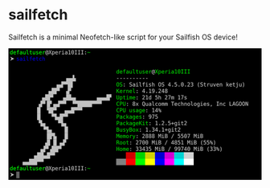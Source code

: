 # sailfetch
Sailfetch is a minimal Neofetch-like script for your Sailfish OS device!

<img src="https://github.com/direc85/sailfetch/raw/master/sailfetch.png?raw=true" alt="Screenshot of Sailfetch on Sony Xperia 10 III">
